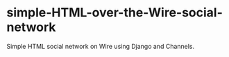 # simple-HTML-over-the-Wire-social-network
Simple HTML social network on Wire using Django and Channels.
